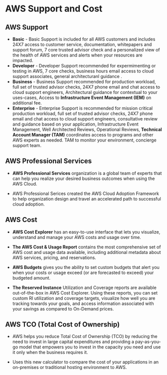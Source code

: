 # AWS Support and Cost

## AWS Support
  - **Basic** - Basic Support is included for all AWS customers and includes 24X7 access to customer service, documentation, whitepapers and support forum, 7 core trusted advisor check and a personalized view of the health of AWS services and alerts when your resources are impacted.
  - **Developer** - Developer Support recommended for expermimenting or testing in AWS, 7 core checks, business hours email access to cloud support associates, general architecturanl guidance .
  - **Business** - Business Support recommended for production workload, full set of trusted advisor checks, 24X7 phone email and chat access to cloud support engineers, Architectural guidance for contextual to your uses-cases, Access to **Infrastructure Event Management (IEM)** on additional fee.
  - **Enterprise** - Enterprise Support is recommended for mission critical production workload, full set of trusted advisor checks, 24X7 phone email and chat access to cloud support engineers, consultative review and guidance based on your application, Infrastructure Event Management, Well Architected Reviews, Operational Reviews, **Technical Account Manager (TAM)** coordinates access to programs and other AWS experts as needed. TAM to monitor your environment, concierge support team.

## AWS Professional Services
  - **AWS Professional Services** organization is a global team of experts that can help you realize your desired business outcomes when using the AWS Cloud. 

  - AWS Professional Serices created the AWS Cloud Adoption Framework to help organization design and travel an accelerated path to successful cloud adoption.
  
## AWS Cost

  - **AWS Cost Explorer** has an easy-to-use interface that lets you visualize, understand and manage your AWS costs and usage over time.

  - **The AWS Cost & Usage Report** contains the most comprehensive set of AWS cost and usage data available, including additional metadata about AWS services, pricing, and reservations.

  - **AWS Budgets** gives you the ability to set custom budgets that alert you when your costs or usage exceed (or are forecasted to exceed) your budgeted amount.

  - **The Reserved Instance** Utilization and Coverage reports are available out-of-the-box in AWS Cost Explorer. Using these reports, you can set custom RI utilization and coverage targets, visualize how well you are tracking towards your goals, and access information associated with your savings as compared to On-Demand prices.

## AWS TCO (Total Cost of Ownership)
  - AWS helps you reduce Total Cost of Ownership (TCO) by reducing the need to invest in large capital expenditures and providing a pay-as-you-go model that empowers you to invest in the capacity you need and use it only when the business requires it. 

  - Uses this new calculator to compare the cost of your applications in an on-premises or traditional hosting environment to AWS.
